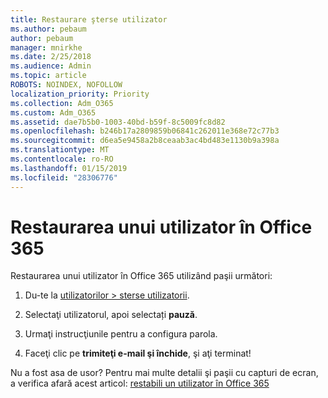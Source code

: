 ```yaml
---
title: Restaurare şterse utilizator
ms.author: pebaum
author: pebaum
manager: mnirkhe
ms.date: 2/25/2018
ms.audience: Admin
ms.topic: article
ROBOTS: NOINDEX, NOFOLLOW
localization_priority: Priority
ms.collection: Adm_O365
ms.custom: Adm_O365
ms.assetid: dae7b5b0-1003-40bd-b59f-8c5009fc8d82
ms.openlocfilehash: b246b17a2809859b06841c262011e368e72c77b3
ms.sourcegitcommit: d6ea5e9458a2b8ceaab3ac4bd483e1130b9a398a
ms.translationtype: MT
ms.contentlocale: ro-RO
ms.lasthandoff: 01/15/2019
ms.locfileid: "28306776"
---
```

# <a name="restore-a-user-in-office-365"></a>Restaurarea unui utilizator în Office 365

Restaurarea unui utilizator în Office 365 utilizând paşii următori:
  
1. Du-te la [utilizatorilor \> sterse utilizatorii](https://support.office.com/article/https://portal.office.com/adminportal/home.aspx#/deletedusers).
    
2. Selectaţi utilizatorul, apoi selectați **pauză**.
    
3. Urmaţi instrucţiunile pentru a configura parola.
    
4. Faceţi clic pe **trimiteţi e-mail şi închide**, şi aţi terminat!
    
Nu a fost asa de usor? Pentru mai multe detalii şi paşii cu capturi de ecran, a verifica afară acest articol: [restabili un utilizator în Office 365](https://support.office.com/article/https://support.office.com/en-us/article/Restore-a-user-in-Office-365-2c261e42-5dd1-48b0-845f-2a016d29cfc1.aspx)
  

